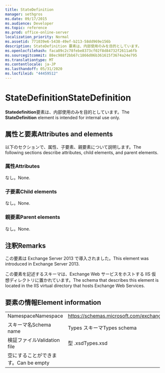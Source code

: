 ```yaml
---
title: StateDefinition
manager: sethgros
ms.date: 09/17/2015
ms.audience: Developer
ms.topic: reference
ms.prod: office-online-server
localization_priority: Normal
ms.assetid: 771039e6-5438-49ef-b213-58dd969e156b
description: StateDefinition 要素は、内部使用のみを目的としています。
ms.openlocfilehash: faca89c2c78febe8373cf02f8d84732f2611a6fb
ms.sourcegitcommit: 88ec988f2bb67c1866d06b361615f3674a24e795
ms.translationtype: MT
ms.contentlocale: ja-JP
ms.lasthandoff: 05/31/2020
ms.locfileid: "44459512"
---
```

# <a name="statedefinition"></a><span data-ttu-id="392c6-103">StateDefinition</span><span class="sxs-lookup"><span data-stu-id="392c6-103">StateDefinition</span></span>

<span data-ttu-id="392c6-104">**Statedefinition**要素は、内部使用のみを目的としています。</span><span class="sxs-lookup"><span data-stu-id="392c6-104">The **StateDefinition** element is intended for internal use only.</span></span> 

## <a name="attributes-and-elements"></a><span data-ttu-id="392c6-105">属性と要素</span><span class="sxs-lookup"><span data-stu-id="392c6-105">Attributes and elements</span></span>

<span data-ttu-id="392c6-106">以下のセクションで、属性、子要素、親要素について説明します。</span><span class="sxs-lookup"><span data-stu-id="392c6-106">The following sections describe attributes, child elements, and parent elements.</span></span>
  
### <a name="attributes"></a><span data-ttu-id="392c6-107">属性</span><span class="sxs-lookup"><span data-stu-id="392c6-107">Attributes</span></span>

<span data-ttu-id="392c6-108">なし。</span><span class="sxs-lookup"><span data-stu-id="392c6-108">None.</span></span>
  
### <a name="child-elements"></a><span data-ttu-id="392c6-109">子要素</span><span class="sxs-lookup"><span data-stu-id="392c6-109">Child elements</span></span>

<span data-ttu-id="392c6-110">なし。</span><span class="sxs-lookup"><span data-stu-id="392c6-110">None.</span></span>
  
### <a name="parent-elements"></a><span data-ttu-id="392c6-111">親要素</span><span class="sxs-lookup"><span data-stu-id="392c6-111">Parent elements</span></span>

<span data-ttu-id="392c6-112">なし。</span><span class="sxs-lookup"><span data-stu-id="392c6-112">None.</span></span>
  
## <a name="remarks"></a><span data-ttu-id="392c6-113">注釈</span><span class="sxs-lookup"><span data-stu-id="392c6-113">Remarks</span></span>

<span data-ttu-id="392c6-114">この要素は Exchange Server 2013 で導入されました。</span><span class="sxs-lookup"><span data-stu-id="392c6-114">This element was introduced in Exchange Server 2013.</span></span>
  
<span data-ttu-id="392c6-115">この要素を記述するスキーマは、Exchange Web サービスをホストする IIS 仮想ディレクトリに置かれています。</span><span class="sxs-lookup"><span data-stu-id="392c6-115">The schema that describes this element is located in the IIS virtual directory that hosts Exchange Web Services.</span></span>
  
## <a name="element-information"></a><span data-ttu-id="392c6-116">要素の情報</span><span class="sxs-lookup"><span data-stu-id="392c6-116">Element information</span></span>

|||
|:-----|:-----|
|<span data-ttu-id="392c6-117">Namespace</span><span class="sxs-lookup"><span data-stu-id="392c6-117">Namespace</span></span>  <br/> |https://schemas.microsoft.com/exchange/services/2006/types  <br/> |
|<span data-ttu-id="392c6-118">スキーマ名</span><span class="sxs-lookup"><span data-stu-id="392c6-118">Schema name</span></span>  <br/> |<span data-ttu-id="392c6-119">Types スキーマ</span><span class="sxs-lookup"><span data-stu-id="392c6-119">Types schema</span></span>  <br/> |
|<span data-ttu-id="392c6-120">検証ファイル</span><span class="sxs-lookup"><span data-stu-id="392c6-120">Validation file</span></span>  <br/> |<span data-ttu-id="392c6-121">型 .xsd</span><span class="sxs-lookup"><span data-stu-id="392c6-121">Types.xsd</span></span>  <br/> |
|<span data-ttu-id="392c6-122">空にすることができます。</span><span class="sxs-lookup"><span data-stu-id="392c6-122">Can be empty</span></span>  <br/> ||
   

